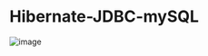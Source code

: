# Hibernate-JDBC-mySQL
![image](https://user-images.githubusercontent.com/107072477/228203061-21ceeb73-657b-4502-b16f-6960deacef40.png)

